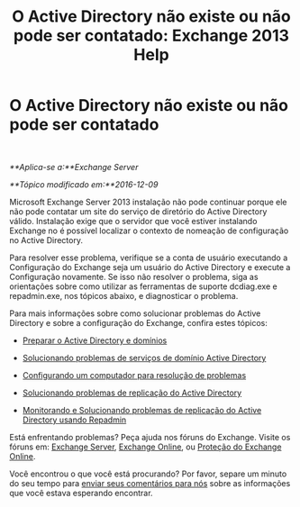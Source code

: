 ﻿---
title: 'O Active Directory não existe ou não pode ser contatado: Exchange 2013 Help'
TOCTitle: O Active Directory não existe ou não pode ser contatado
ms:assetid: 56adb6fe-ecb8-4a7f-b440-89aa401c28b7
ms:mtpsurl: https://technet.microsoft.com/pt-br/library/ms.exch.setupreadiness.cannotaccessad(v=EXCHG.150)
ms:contentKeyID: 50485629
ms.date: 05/22/2018
mtps_version: v=EXCHG.150
ms.translationtype: MT
---

# O Active Directory não existe ou não pode ser contatado

 

_**Aplica-se a:**Exchange Server_

_**Tópico modificado em:**2016-12-09_

Microsoft Exchange Server 2013 instalação não pode continuar porque ele não pode contatar um site do serviço de diretório do Active Directory válido. Instalação exige que o servidor que você estiver instalando Exchange no é possível localizar o contexto de nomeação de configuração no Active Directory.

Para resolver esse problema, verifique se a conta de usuário executando a Configuração do Exchange seja um usuário do Active Directory e execute a Configuração novamente. Se isso não resolver o problema, siga as orientações sobre como utilizar as ferramentas de suporte dcdiag.exe e repadmin.exe, nos tópicos abaixo, e diagnosticar o problema.

Para mais informações sobre como solucionar problemas do Active Directory e sobre a configuração do Exchange, confira estes tópicos:

  - [Preparar o Active Directory e domínios](prepare-active-directory-and-domains-exchange-2013-help.md)

  - [Solucionando problemas de serviços de domínio Active Directory](https://go.microsoft.com/fwlink/p/?linkid=272144)

  - [Configurando um computador para resolução de problemas](https://go.microsoft.com/fwlink/p/?linkid=272141)

  - [Solucionando problemas de replicação do Active Directory](https://go.microsoft.com/fwlink/p/?linkid=272142)

  - [Monitorando e Solucionando problemas de replicação do Active Directory usando Repadmin](https://go.microsoft.com/fwlink/p/?linkid=272143)

Está enfrentando problemas? Peça ajuda nos fóruns do Exchange. Visite os fóruns em: [Exchange Server](https://go.microsoft.com/fwlink/p/?linkid=60612), [Exchange Online](https://go.microsoft.com/fwlink/p/?linkid=267542), ou [Proteção do Exchange Online](https://go.microsoft.com/fwlink/p/?linkid=285351).

Você encontrou o que você está procurando? Por favor, separe um minuto do seu tempo para [enviar seus comentários para nós](mailto:exsetuphelpfeedback@microsoft.com?subject=exchange%202013%20setup%20help%20feedback) sobre as informações que você estava esperando encontrar.

